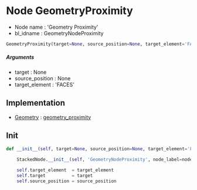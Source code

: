 # Node GeometryProximity

- Node name : 'Geometry Proximity'
- bl_idname : GeometryNodeProximity


``` python
GeometryProximity(target=None, source_position=None, target_element='FACES', node_label=None, node_color=None)
```
##### Arguments

- target : None
- source_position : None
- target_element : 'FACES'

## Implementation

- [Geometry](/docs/GeoNodes/Geometry.md) : [geometry_proximity](/docs/GeoNodes/Geometry.md#geometry_proximity)

## Init

``` python
def __init__(self, target=None, source_position=None, target_element='FACES', node_label=None, node_color=None):

    StackedNode.__init__(self, 'GeometryNodeProximity', node_label=node_label, node_color=node_color)

    self.target_element  = target_element
    self.target          = target
    self.source_position = source_position
```
